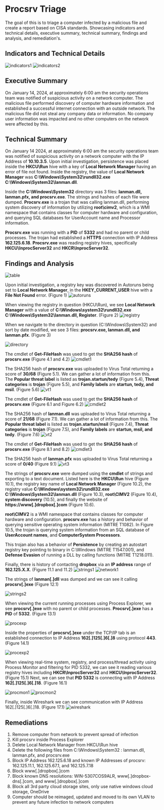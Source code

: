 # Procsrv Triage
The goal of this is to triage a computer infected by a malicious file and create a report based on CISA standards. Showcasing indicators and technical details, executive summary, technical summary, findings and analysis, and remediation's. 

## Indicators and Technical Details
![indicators1](https://i.imgur.com/OeVG5Cy.png)
![indicators2](https://i.imgur.com/aBiq8bF.png)

##

## Executive Summary
On January 14, 2024, at approximately 6:00 am the security operations team was notified of suspicious activity on a network computer. The malicious file performed discovery of computer hardware information and established a successful internet connection with an outside network. The malicious file did not steal any company data or information. No company user information was impacted and no other computers on the network were affected by this. 

##

## Technical Summary
On January 14 2024, at approximately 6:00 am the security operations team was notified of suspicious activity on a network computer with the IP Address of **10.10.3.5**. Upon initial investigation, persistence was placed inside the **HKCU\Run** hive with a key  of **Local Network Manager** having  an error of file not found. Inside the registry, the value of **Local Network Manager** was **C:\Windows\System32\rundll32.exe C:\Windows\System32\lanman.dll**.

Inside the **C:\Windows\System32** directory was 3 files: **lanman.dll, lanman.pfx, and procsrv.exe**. The strings and hashes of each file were dumped. **Procsrv.exe** is a trojan that was calling lanman.dll, performing system discovery of information by utilizing **root\cimv2**, which is a WMI namespace that contains classes for computer hardware and configuration, and querying SQL databases for UserAccount name and Processor information.
 
**Procsrv.exe** was running with a **PID** of **5332** and had no parent or child processes. The trojan had established a **HTTPS** connection with IP Address **162.125.6.18**. **Procsrv.exe** was reading registry hives, specifically **HKCU\InprocServer32** and **HKCR\InprocServer32**. 

##

## Findings and Analysis
![table](https://i.imgur.com/bpdAxAQ.png)

Upon initial investigation, a registry key was discovered in Autoruns being set to **Local Network Manager**, in the **HKEY_CURRENT_USER** hive with a **File Not Found** error. (Figure 1)
![autoruns](https://i.imgur.com/9pliXBR.png)

When viewing the registry in question (HKCU\Run), we see **Local Network Manager** with a value of **C:\Windows\system32\rundll32.exe C:\Windows\System32\lanman.dll, Register**. (Figure 2)
![registry](https://i.imgur.com/vD9FeCn.png)

When we navigate to the directory in question (C:\Windows\System32) and sort by date modified, we see 3 files: **procsrv.exe, lanman.dll, and lanman.pfx**. (Figure 3)

![directory](https://i.imgur.com/AYtBx3v.png)

The cmdlet of **Get-FileHash** was used to get the **SHA256 hash** of **procsrv.exe** (Figure 4.1 and 4.2)
![cmdlet1](https://i.imgur.com/XLlzfvN.png)

The SHA256 hash of **procsrv.exe** was uploaded to Virus Total returning a score of **30/68** (Figure 5.1). We can gather a lot of information from this. The **Popular threat label** is listed as **trojan.startun/tedy** (Figure 5.4), **Threat categories** is **trojan** (Figure 5.5), and **Family labels** are **startun, tedy, and msil**. (Figure 5.6)
![vt1](https://i.imgur.com/ihS8auh.png)

The cmdlet of **Get-FileHash** was used to get the **SHA256 hash** of **procsrv.exe** (Figure 6.1 and Figure 6.2)
![cmdlet2](https://i.imgur.com/YICPxSb.png)

The SHA256 hash of **lanman.dll** was uploaded to Virus Total returning a score of **21/68** (Figure 7.1). We can gather a lot of information from this. The **Popular threat label** is listed as **trojan.startun/msil** (Figure 7.4), **Threat categories** is **trojan** (Figure 7.5), and **Family labels** are **startun, msil, and tedy**. (Figure 7.6)
![vt2](https://i.imgur.com/qGjH7vT.png)

The cmdlet of **Get-FileHash** was used to get the **SHA256 hash** of **procsrv.exe** (Figure 8.1 and 8.2)
![cmdlet3](https://i.imgur.com/EvsQ4vF.png)

The SHA256 hash of **lanman.pfx** was uploaded to Virus Total returning a score of **0/40** (Figure 9.1)
![vt3](https://i.imgur.com/9vPHSMI.png)

The strings of **procsrv.exe** were dumped using the **cmdlet** of strings and exporting to a text document. Listed here is the **HKCU\Run** hive (Figure 10.1), the registry key name of **Local Network Manager** (Figure 10.2), the registry value **C:\Windows\system32\rundll32.exe C:\Windows\System32\lanman.dll** (Figure 10.3), **root\CIMV2** (Figure 10.4), **system discovery** (10.5), and finally the website of **https://www[.]dropbox[.]com** (Figure 10.6). 

**root\CIMV2** is a WMI namespace that contains classes for computer hardware and configuration. **procsrv.exe** has a history and behavior of querying sensitive operating system information (MITRE T1082). In Figure 10.5, the trojan is querying system information from an SQL database of **UserAccount names**, and **ComputerSystem Processors**.  

This trojan also has a behavior of **Persistence** by creating an autostart registry key pointing to binary in C:\Windows (MITRE T1547.001), and **Defense Evasion** of running a DLL by calling functions (MITRE T1218.011). 

Finally, there is history of contacting **dropbox** via an **IP address** range of **162.125.X.X**. (Figure 11.1 and 11.2)
![strings1](https://i.imgur.com/eBFyB2M.png)
![network1](https://i.imgur.com/vUGLZck.png)

The strings of **lanman[.]dll** was dumped and we can see it calling **procsrv[.]exe** (Figure 12.1)

![strings2](https://i.imgur.com/T5e01FR.png)

When viewing the current running processes using Process Explorer, we see **procsrv[.]exe** with no parent or child processes. **Procsrv[.]exe** has a **PID** of **5332**. (Figure 13.1)

![procexp](https://i.imgur.com/zrKtdQK.png)

Inside the properties of **procsrv[.]exe** under the TCP/IP tab is an established connection to IP Address **162[.]125[.]6[.]8** using protocol **443**. (Figure 14.1)

![procexp2](https://i.imgur.com/tX4n8VS.png)

When viewing real-time system, registry, and process/thread activity using Process Monitor and filtering for PID 5332, we can see it reading various registry hives including **HKCR\InprocServer32** and **HKCU\InprocServer32**. (Figure 15.1)
Next, we can see that **PID 5332** is connecting with IP Address **162[.]125[.]6[.]18**. (Figure 16.1)

![procmon1](https://imgur.com/QCVFuwe.png)
![procmon2](https://i.imgur.com/4h3kXq1.png)

Finally, inside Wireshark we can see communication with IP Address 162[.]125[.]6[.]18. (Figure 17.1)
![wireshark](https://i.imgur.com/r71rPi5.png)

##

## Remediations
1. Remove computer from network to prevent spread of infection
2. Kill procsrv inside Process Explorer
3. Delete Local Network Manager from HKCU\Run hive
4. Delete the following files from C:\Windows\System32 : lanman.dll, lanman.pfx, and procsrv.exe
5. Block IP Address 162.125.6.18 and known IP Addresses of procsrv: 162.125.11.1, 162.125.67.1, and 162.125.7.18
6. Block www[.]dropbox[.]com
7. Block known DNS resolutions: WIN-5307COS9ALR, www[.]dropbox-dns[.]com, and www[.]dropbox[.]com
8. Block all 3rd party cloud storage sites, only use native windows cloud storage, OneDrive
9. Computer should be reimaged, updated and moved to its own VLAN to prevent any future infection to network computers
